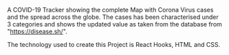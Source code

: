 A COVID-19 Tracker showing the complete Map with Corona Virus cases and the spread across the globe.
The cases has been characterised under 3 categories and shows the updated value as taken from the database from "https://disease.sh/".

The technology used to create this Project is React Hooks, HTML and CSS.